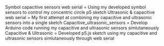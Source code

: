Symbol capacitive sensors web serial = Using my developed symbol sensors to control my concentric circle p5 sketch
Ultrasonic & capacitive web serial = My first attempt at combining my capacitive and ultrasonic sensors into a single sketch
Capacitive_ultrasonic_sensors = Develop Arduino code running my capacitive and ultrasonic sensors simlutaneously
Capacitive & Ultrasonic = Developed p5.js sketch using my capacitive and ultrasonic sensors simlutaneously through web serial
